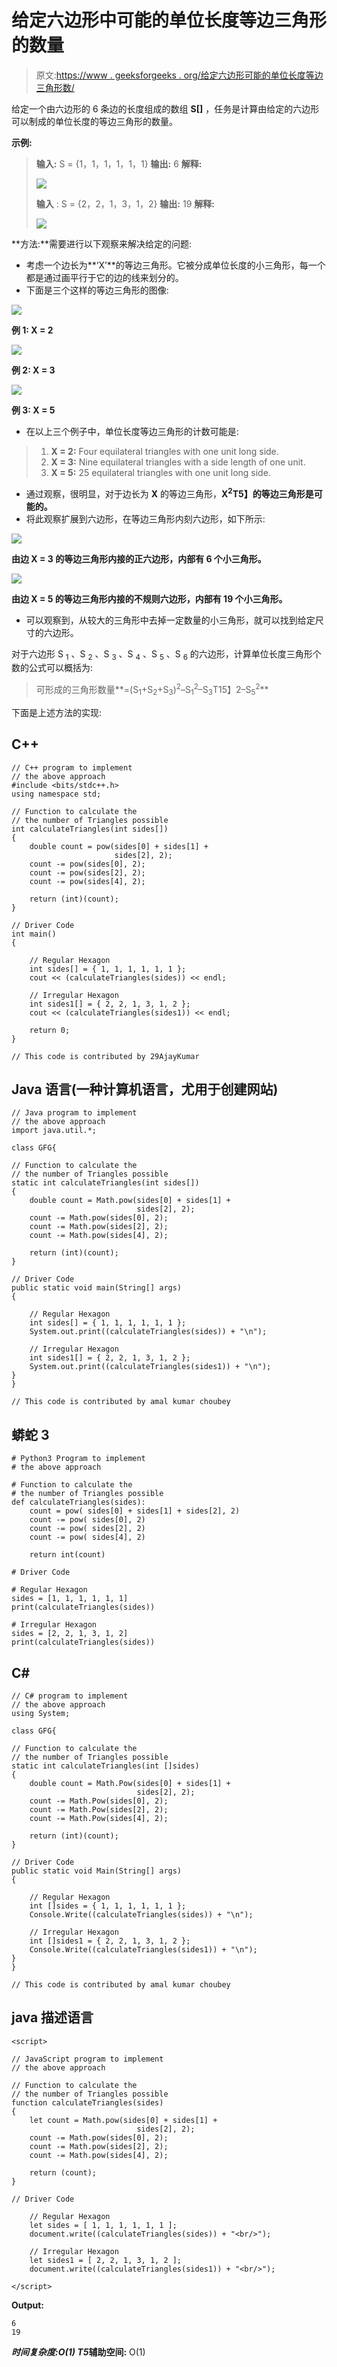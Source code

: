 # 给定六边形中可能的单位长度等边三角形的数量

> 原文:[https://www . geeksforgeeks . org/给定六边形可能的单位长度等边三角形数/](https://www.geeksforgeeks.org/count-of-equilateral-triangles-of-unit-length-possible-from-a-given-hexagon/)

给定一个由六边形的 6 条边的长度组成的数组 **S[]** ，任务是计算由给定的六边形可以制成的单位长度的等边三角形的数量。

**示例:**

> **输入:** S = {1，1，1，1，1，1}
> **输出:** 6
> **解释:**
> 
> ![](img/2a8c2bea9398801c9b5c6c87af86122c.png)
> 
> **输入** : S = {2，2，1，3，1，2}
> **输出:** 19
> **解释:**
> 
> ![](img/d385839b9ac24a131113ac81d81e60e7.png)

**方法:**需要进行以下观察来解决给定的问题:

*   考虑一个边长为**‘X’**的等边三角形。它被分成单位长度的小三角形，每一个都是通过画平行于它的边的线来划分的。
*   下面是三个这样的等边三角形的图像:

[![](img/5f8d8f8daf6fd07119cd040971f4b817.png)](https://media.geeksforgeeks.org/wp-content/uploads/20200701224436/triangle2-300x270.PNG)

**例 1: X = 2**

[![](img/2a699aaaa64137d4806d9f10b3617a4e.png)](https://media.geeksforgeeks.org/wp-content/uploads/20200701224437/triangle3.gif)

**例 2: X = 3**

[![](img/c631a6c543640ac93cfaf362b3699e82.png)](https://media.geeksforgeeks.org/wp-content/uploads/20200701224438/triangle5-300x262.jpg)

**例 3: X = 5**

*   在以上三个例子中，单位长度等边三角形的计数可能是:

> 1.  **X = 2:** Four equilateral triangles with one unit long side.
> 2.  **X = 3:** Nine equilateral triangles with a side length of one unit.
> 3.  **X = 5:** 25 equilateral triangles with one unit long side.

*   通过观察，很明显，对于边长为 **X** 的等边三角形，**X<sup>2</sup>T5】的等边三角形是可能的。**
*   将此观察扩展到六边形，在等边三角形内刻六边形，如下所示:

[![](img/40145e4258b29fddcf129f44f095869a.png)](https://media.geeksforgeeks.org/wp-content/uploads/20200701234825/Untitleddesign-300x300.png)

**由边 X = 3 的等边三角形内接的正六边形，内部有 6 个小三角形。**

[![](img/d439ffd8b694734abdad368119044fde.png)](https://media.geeksforgeeks.org/wp-content/uploads/20200701234823/Untitleddesign1-300x300.png)

**由边 X = 5 的等边三角形内接的不规则六边形，内部有 19 个小三角形。**

*   可以观察到，从较大的三角形中去掉一定数量的小三角形，就可以找到给定尺寸的六边形。

对于六边形 S <sub>1</sub> 、S <sub>2</sub> 、S <sub>3</sub> 、S <sub>4</sub> 、S <sub>5</sub> 、S <sub>6</sub> 的六边形，计算单位长度三角形个数的公式可以概括为:

> 可形成的三角形数量**=(S<sub>1</sub>+S<sub>2</sub>+S<sub>3</sub>)<sup>2</sup>–S<sub>1</sub><sup>2</sup>–S<sub>3</sub>T15】2–S<sub>5</sub><sup>2</sup>**

下面是上述方法的实现:

## C++

```
// C++ program to implement
// the above approach
#include <bits/stdc++.h>
using namespace std;

// Function to calculate the
// the number of Triangles possible
int calculateTriangles(int sides[])
{
    double count = pow(sides[0] + sides[1] +
                       sides[2], 2);
    count -= pow(sides[0], 2);
    count -= pow(sides[2], 2);
    count -= pow(sides[4], 2);

    return (int)(count);
}

// Driver Code
int main()
{

    // Regular Hexagon
    int sides[] = { 1, 1, 1, 1, 1, 1 };
    cout << (calculateTriangles(sides)) << endl;

    // Irregular Hexagon
    int sides1[] = { 2, 2, 1, 3, 1, 2 };
    cout << (calculateTriangles(sides1)) << endl;

    return 0;
}

// This code is contributed by 29AjayKumar
```

## Java 语言(一种计算机语言，尤用于创建网站)

```
// Java program to implement
// the above approach
import java.util.*;

class GFG{

// Function to calculate the
// the number of Triangles possible
static int calculateTriangles(int sides[])
{
    double count = Math.pow(sides[0] + sides[1] +
                            sides[2], 2);
    count -= Math.pow(sides[0], 2);
    count -= Math.pow(sides[2], 2);
    count -= Math.pow(sides[4], 2);

    return (int)(count);
}

// Driver Code
public static void main(String[] args)
{

    // Regular Hexagon
    int sides[] = { 1, 1, 1, 1, 1, 1 };
    System.out.print((calculateTriangles(sides)) + "\n");

    // Irregular Hexagon
    int sides1[] = { 2, 2, 1, 3, 1, 2 };
    System.out.print((calculateTriangles(sides1)) + "\n");
}
}

// This code is contributed by amal kumar choubey
```

## 蟒蛇 3

```
# Python3 Program to implement
# the above approach

# Function to calculate the
# the number of Triangles possible
def calculateTriangles(sides):
    count = pow( sides[0] + sides[1] + sides[2], 2)
    count -= pow( sides[0], 2)
    count -= pow( sides[2], 2)
    count -= pow( sides[4], 2)

    return int(count)

# Driver Code

# Regular Hexagon
sides = [1, 1, 1, 1, 1, 1]
print(calculateTriangles(sides))

# Irregular Hexagon
sides = [2, 2, 1, 3, 1, 2]
print(calculateTriangles(sides))
```

## C#

```
// C# program to implement
// the above approach
using System;

class GFG{

// Function to calculate the
// the number of Triangles possible
static int calculateTriangles(int []sides)
{
    double count = Math.Pow(sides[0] + sides[1] +
                            sides[2], 2);
    count -= Math.Pow(sides[0], 2);
    count -= Math.Pow(sides[2], 2);
    count -= Math.Pow(sides[4], 2);

    return (int)(count);
}

// Driver Code
public static void Main(String[] args)
{

    // Regular Hexagon
    int []sides = { 1, 1, 1, 1, 1, 1 };
    Console.Write((calculateTriangles(sides)) + "\n");

    // Irregular Hexagon
    int []sides1 = { 2, 2, 1, 3, 1, 2 };
    Console.Write((calculateTriangles(sides1)) + "\n");
}
}

// This code is contributed by amal kumar choubey
```

## java 描述语言

```
<script>

// JavaScript program to implement
// the above approach

// Function to calculate the
// the number of Triangles possible
function calculateTriangles(sides)
{
    let count = Math.pow(sides[0] + sides[1] +
                            sides[2], 2);
    count -= Math.pow(sides[0], 2);
    count -= Math.pow(sides[2], 2);
    count -= Math.pow(sides[4], 2);

    return (count);
}

// Driver Code

    // Regular Hexagon
    let sides = [ 1, 1, 1, 1, 1, 1 ];
    document.write((calculateTriangles(sides)) + "<br/>");

    // Irregular Hexagon
    let sides1 = [ 2, 2, 1, 3, 1, 2 ];
    document.write((calculateTriangles(sides1)) + "<br/>");

</script>
```

**Output:** 

```
6
19
```

***时间复杂度:**O(1)*
T5**辅助空间:** O(1)
